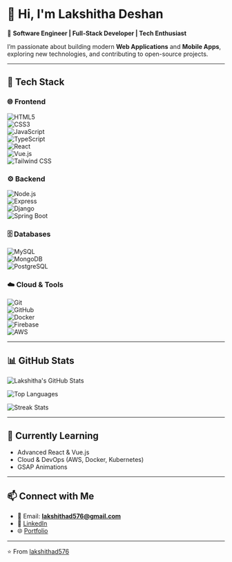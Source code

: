 # 👋 Hi, I'm Lakshitha Deshan  

🚀 **Software Engineer | Full-Stack Developer | Tech Enthusiast**  

I’m passionate about building modern **Web Applications** and **Mobile Apps**, exploring new technologies, and contributing to open-source projects.  

---

## 🔧 Tech Stack  

### 🌐 Frontend  
![HTML5](https://img.shields.io/badge/-HTML5-E34F26?style=flat&logo=html5&logoColor=white)  
![CSS3](https://img.shields.io/badge/-CSS3-1572B6?style=flat&logo=css3&logoColor=white)  
![JavaScript](https://img.shields.io/badge/-JavaScript-F7DF1E?style=flat&logo=javascript&logoColor=black)  
![TypeScript](https://img.shields.io/badge/-TypeScript-3178C6?style=flat&logo=typescript&logoColor=white)  
![React](https://img.shields.io/badge/-React-61DAFB?style=flat&logo=react&logoColor=black)  
![Vue.js](https://img.shields.io/badge/-Vue.js-4FC08D?style=flat&logo=vue.js&logoColor=white)  
![Tailwind CSS](https://img.shields.io/badge/-TailwindCSS-38B2AC?style=flat&logo=tailwind-css&logoColor=white)  

### ⚙️ Backend  
![Node.js](https://img.shields.io/badge/-Node.js-339933?style=flat&logo=node.js&logoColor=white)  
![Express](https://img.shields.io/badge/-Express-000000?style=flat&logo=express&logoColor=white)  
![Django](https://img.shields.io/badge/-Django-092E20?style=flat&logo=django&logoColor=white)  
![Spring Boot](https://img.shields.io/badge/-SpringBoot-6DB33F?style=flat&logo=spring-boot&logoColor=white)  

### 🗄️ Databases  
![MySQL](https://img.shields.io/badge/-MySQL-4479A1?style=flat&logo=mysql&logoColor=white)  
![MongoDB](https://img.shields.io/badge/-MongoDB-47A248?style=flat&logo=mongodb&logoColor=white)  
![PostgreSQL](https://img.shields.io/badge/-PostgreSQL-336791?style=flat&logo=postgresql&logoColor=white)  

### ☁️ Cloud & Tools  
![Git](https://img.shields.io/badge/-Git-F05032?style=flat&logo=git&logoColor=white)  
![GitHub](https://img.shields.io/badge/-GitHub-181717?style=flat&logo=github&logoColor=white)  
![Docker](https://img.shields.io/badge/-Docker-2496ED?style=flat&logo=docker&logoColor=white)  
![Firebase](https://img.shields.io/badge/-Firebase-FFCA28?style=flat&logo=firebase&logoColor=black)  
![AWS](https://img.shields.io/badge/-AWS-232F3E?style=flat&logo=amazon-aws&logoColor=white)  

---

## 📊 GitHub Stats  

![Lakshitha's GitHub Stats](https://github-readme-stats.vercel.app/api?username=lakshithad576&show_icons=true&theme=radical)  

![Top Languages](https://github-readme-stats.vercel.app/api/top-langs/?username=lakshithad576&layout=compact&theme=radical)  

![Streak Stats](https://github-readme-streak-stats.herokuapp.com/?user=lakshithad576&theme=radical)  

---

## 🌱 Currently Learning  
- Advanced React & Vue.js  
- Cloud & DevOps (AWS, Docker, Kubernetes)  
- GSAP Animations  

---

## 📫 Connect with Me  
- 📧 Email: **lakshithad576@gmail.com**  
- 💼 [LinkedIn](https://linkedin.com/in/your-link)  
- 🌐 [Portfolio](https://your-portfolio-link.com)  

---

⭐️ From [lakshithad576](https://github.com/lakshithad576)  

